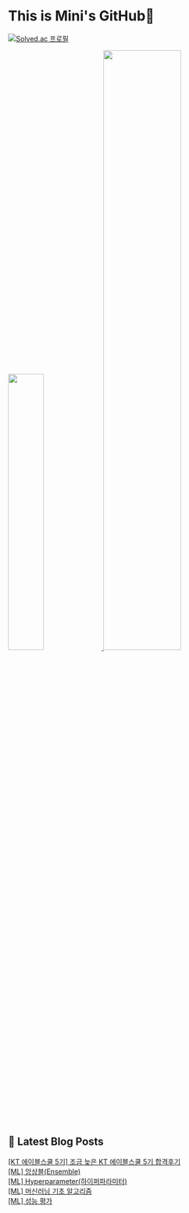 # This is Mini's GitHub👋

[![Solved.ac 프로필](http://mazassumnida.wtf/api/v2/generate_badge?boj=nalala8200)](https://solved.ac/nalala8200)

 <a href="https://github.com/anuraghazra/github-readme-stats">
     <img src="https://github-readme-stats.vercel.app/api/top-langs/?username=mini0-0&layout=donut&show_icons=true&theme=material-palenight&hide_border=true&bg_color=20232a&icon_color=58A6FF&text_color=fff&title_color=58A6FF&count_private=true&exclude_repo=Face-Transfer-Application" width=38% />
 </a>    
 
 <a href="https://github.com/anuraghazra/github-readme-stats">
   <img src="https://github-readme-stats.vercel.app/api?username=mini0-0&show_icons=true&theme=material-palenight&hide_border=true&bg_color=20232a&icon_color=58A6FF&text_color=fff&title_color=58A6FF&count_private=true" width=56% />
 </a>


## 📕 Latest Blog Posts

<a href=https://rose-brown.tistory.com/42>[KT 에이블스쿨 5기] 조금 늦은 KT 에이블스쿨 5기 합격후기</a></br><a href=https://rose-brown.tistory.com/41>[ML] 앙상블(Ensemble)</a></br><a href=https://rose-brown.tistory.com/40>[ML] Hyperparameter(하이퍼파라미터)</a></br><a href=https://rose-brown.tistory.com/39>[ML] 머신러닝 기초 알고리즘</a></br><a href=https://rose-brown.tistory.com/38>[ML] 성능 평가</a></br>